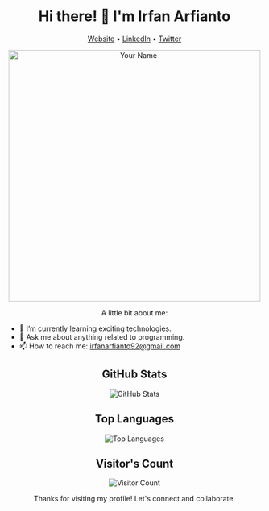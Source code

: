 <h1 align="center">Hi there! 👋 I'm Irfan Arfianto</h1>

<p align="center">
  <a href="#">Website</a> •
  <a href="https://linkedin.com/in/irfanarfianto11">LinkedIn</a> •
  <a href="https://twitter.com/IrfanArfianto17">Twitter</a>
</p>

<p align="center">
  <img src="https://your-image-url.com/your-image.png" alt="Your Name" width="500" />
</p>

<p align="center">A little bit about me:</p>

- 🌱 I’m currently learning exciting technologies.
- 💬 Ask me about anything related to programming.
- 📫 How to reach me: [irfanarfianto92@gmail.com](mailto:irfanarfianto92@gmail.com)
<div class="d-flex>
  <div class="justify-content-center">
    <h2 align="center">GitHub Stats</h2>
    <p align="center">
      <img src="https://github-readme-stats.vercel.app/api?username=irfanarfianto&show_icons=true&theme=radical" alt="GitHub Stats" />
    </p>
  </div>
  <div class="justify-content-center">
    <h2 align="center">Top Languages</h2>
    <p align="center">
      <img src="https://github-readme-stats.vercel.app/api/top-langs/?username=irfanarfianto&layout=compact&theme=radical" alt="Top Languages" />
    </p>
</div>
<h2 align="center">Visitor's Count</h2>

<p align="center">
  <img src="https://profile-counter.glitch.me/irfanarfianto/count.svg" alt="Visitor Count" />
</p>

<p align="center">Thanks for visiting my profile! Let's connect and collaborate.</p>
